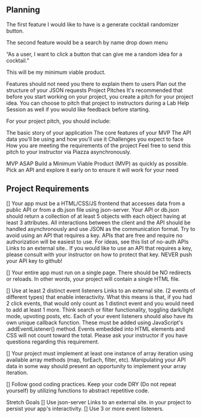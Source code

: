 ## Planning
The first feature I would like to have is a generate cocktail randomizer button.

The second feature would be a search by name drop down menu

“As a user, I want to click a button that can give me a random idea for a cocktail.”

This will be my minimum viable product.

Features should not need you there to explain them to users
Plan out the structure of your JSON requests
Project Pitches
It's recommended that before you start working on your project, you create a pitch for your project idea. You can choose to pitch that project to instructors during a Lab Help Session as well if you would like feedback before starting.

For your project pitch, you should include:

The basic story of your application
The core features of your MVP
The API data you'll be using and how you'll use it
Challenges you expect to face
How you are meeting the requirements of the project
Feel free to send this pitch to your instructor via Piazza asynchronously.

MVP ASAP
Build a Minimum Viable Product (MVP) as quickly as possible.
Pick an API and explore it early on to ensure it will work for your need

## Project Requirements
[] Your app must be a HTML/CSS/JS frontend that accesses data from a public API or from a db.json file using json-server. 
Your API or db.json should return a collection of at least 5 objects with each object having at least 3 attributes. 
All interactions between the client and the API should be handled asynchronously and use JSON as the communication format. 
Try to avoid using an API that requires a key. APIs that are free and require no authorization will be easiest to use. For ideas, see this list of no-auth APIs Links to an external site.. If you would like to use an API that requires a key, please consult with your instructor on how to protect that key. NEVER push your API key to github!

[] Your entire app must run on a single page. There should be NO redirects or reloads. In other words, your project will contain a single HTML file.

[] Use at least 2 distinct event listeners Links to an external site. (2 events of different types) that enable interactivity. What this means is that, if you had 2 click events, that would only count as 1 distinct event and you would need to add at least 1 more. Think search or filter functionality, toggling dark/light mode, upvoting posts, etc. Each of your event listeners should also have its own unique callback function. These must be added using JavaScript's .addEventListener() method. Events embedded into HTML elements and CSS will not count toward the total. Please ask your instructor if you have questions regarding this requirement.

[] Your project must implement at least one instance of array iteration using available array methods (map, forEach, filter, etc). Manipulating your API data in some way should present an opportunity to implement your array iteration.

[] Follow good coding practices. Keep your code DRY (Do not repeat yourself) by utilizing functions to abstract repetitive code.


Stretch Goals
[] Use json-server Links to an external site. in your project to persist your app's interactivity.
[] Use 3 or more event listeners.